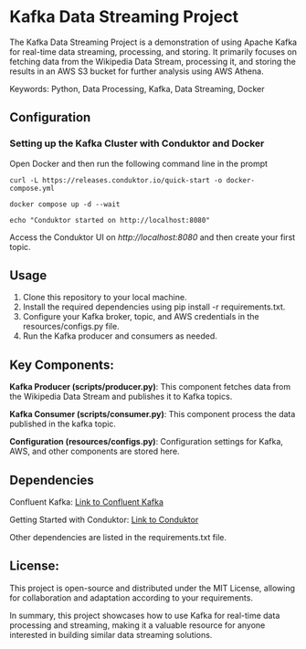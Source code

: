 # Kafka Data Streaming Project

The Kafka Data Streaming Project is a demonstration of using Apache Kafka for real-time data streaming, processing, and storing. It primarily focuses on fetching data from the Wikipedia Data Stream, processing it, and storing the results in an AWS S3 bucket for further analysis using AWS Athena.

Keywords: Python, Data Processing, Kafka, Data Streaming, Docker

## Configuration
### Setting up the Kafka Cluster with Conduktor and Docker

Open Docker and then run the following command line in the prompt

`curl -L https://releases.conduktor.io/quick-start -o docker-compose.yml`

`docker compose up -d --wait`

`echo "Conduktor started on http://localhost:8080"`

Access the Conduktor UI on *http://localhost:8080* and then create your first topic.

## Usage
1. Clone this repository to your local machine.
2. Install the required dependencies using pip install -r requirements.txt.
3. Configure your Kafka broker, topic, and AWS credentials in the resources/configs.py file.
4. Run the Kafka producer and consumers as needed.

## Key Components:
**Kafka Producer (scripts/producer.py)**: This component fetches data from the Wikipedia Data Stream and publishes it to Kafka topics.
  
**Kafka Consumer (scripts/consumer.py)**: This component process the data published in the kafka topic.
  
**Configuration (resources/configs.py)**: Configuration settings for Kafka, AWS, and other components are stored here.

## Dependencies
Confluent Kafka: [Link to Confluent Kafka](https://github.com/confluentinc/confluent-kafka-python)

Getting Started with Conduktor: [Link to Conduktor](https://www.conduktor.io/get-started/)

Other dependencies are listed in the requirements.txt file.

## License:

This project is open-source and distributed under the MIT License, allowing for collaboration and adaptation according to your requirements.

In summary, this project showcases how to use Kafka for real-time data processing and streaming, making it a valuable resource for anyone interested in building similar data streaming solutions.
